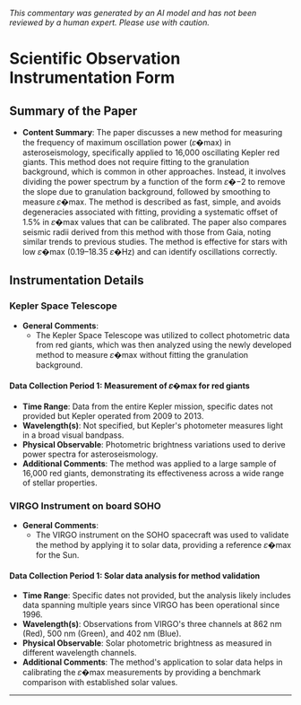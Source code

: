 _This commentary was generated by an AI model and has not been reviewed by a human expert. Please use with caution._

# Scientific Observation Instrumentation Form

## Summary of the Paper
- **Content Summary**: The paper discusses a new method for measuring the frequency of maximum oscillation power (𝜀�max) in asteroseismology, specifically applied to 16,000 oscillating Kepler red giants. This method does not require fitting to the granulation background, which is common in other approaches. Instead, it involves dividing the power spectrum by a function of the form 𝜀�−2 to remove the slope due to granulation background, followed by smoothing to measure 𝜀�max. The method is described as fast, simple, and avoids degeneracies associated with fitting, providing a systematic offset of 1.5% in 𝜀�max values that can be calibrated. The paper also compares seismic radii derived from this method with those from Gaia, noting similar trends to previous studies. The method is effective for stars with low 𝜀�max (0.19–18.35 𝜀�Hz) and can identify oscillations correctly.

## Instrumentation Details

### Kepler Space Telescope
- **General Comments**:
   - The Kepler Space Telescope was utilized to collect photometric data from red giants, which was then analyzed using the newly developed method to measure 𝜀�max without fitting the granulation background.

#### Data Collection Period 1: Measurement of 𝜀�max for red giants
- **Time Range**: Data from the entire Kepler mission, specific dates not provided but Kepler operated from 2009 to 2013.
- **Wavelength(s)**: Not specified, but Kepler's photometer measures light in a broad visual bandpass.
- **Physical Observable**: Photometric brightness variations used to derive power spectra for asteroseismology.
- **Additional Comments**: The method was applied to a large sample of 16,000 red giants, demonstrating its effectiveness across a wide range of stellar properties.

### VIRGO Instrument on board SOHO
- **General Comments**:
   - The VIRGO instrument on the SOHO spacecraft was used to validate the method by applying it to solar data, providing a reference 𝜀�max for the Sun.

#### Data Collection Period 1: Solar data analysis for method validation
- **Time Range**: Specific dates not provided, but the analysis likely includes data spanning multiple years since VIRGO has been operational since 1996.
- **Wavelength(s)**: Observations from VIRGO's three channels at 862 nm (Red), 500 nm (Green), and 402 nm (Blue).
- **Physical Observable**: Solar photometric brightness as measured in different wavelength channels.
- **Additional Comments**: The method's application to solar data helps in calibrating the 𝜀�max measurements by providing a benchmark comparison with established solar values.

---
